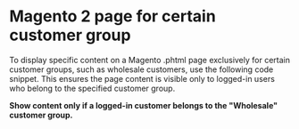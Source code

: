 # Magento 2 page for certain customer group

To display specific content on a Magento .phtml page exclusively for certain customer groups, such as wholesale customers, use the following code snippet. This ensures the page content is visible only to logged-in users who belong to the specified customer group.

<strong>Show content only if a logged-in customer belongs to the "Wholesale" customer group.</strong><br />

